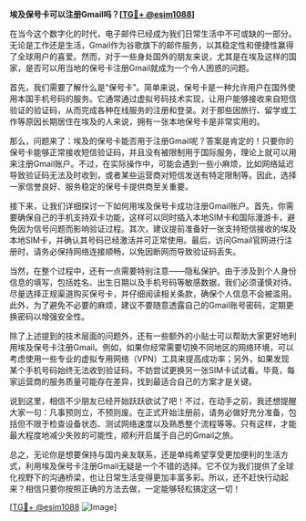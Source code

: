 **埃及保号卡可以注册Gmail吗？[[TG💪+ @esim1088](https://t.me/s/esim1088)]**

在当今这个数字化的时代，电子邮件已经成为我们日常生活中不可或缺的一部分。无论是工作还是生活，Gmail作为谷歌旗下的邮件服务，以其稳定性和便捷性赢得了全球用户的喜爱。然而，对于一些身处国外的朋友来说，尤其是在埃及这样的国家，是否可以用当地的保号卡注册Gmail就成为一个令人困惑的问题。

首先，我们需要了解什么是“保号卡”。简单来说，保号卡是一种允许用户在国外使用本国手机号码的服务。它通常通过虚拟号码技术实现，让用户能够接收来自短信验证的验证码，从而完成各种在线服务的注册和登录。对于那些因旅行、留学或工作等原因长期居住在埃及的人来说，拥有一张本地保号卡是非常实用的。

那么，问题来了：埃及的保号卡能否用于注册Gmail呢？答案是肯定的！只要你的保号卡能够正常接收短信验证码，并且没有被限制用于国际服务，理论上就可以用来注册Gmail账户。不过，在实际操作中，可能会遇到一些小麻烦，比如网络延迟导致验证码无法及时收到，或者某些运营商对短信发送有特定限制等。因此，选择一家信誉良好、服务稳定的保号卡提供商至关重要。

接下来，让我们详细探讨一下如何用埃及保号卡成功注册Gmail账户。首先，你需要确保自己的手机支持双卡功能，这样可以同时插入本地SIM卡和国际漫游卡，避免因为信号问题而影响验证过程。其次，建议提前准备好一张支持短信接收的埃及本地SIM卡，并确认其号码已经激活并可正常使用。最后，访问Gmail官网进行注册时，请务必保持网络连接顺畅，以免因断网而导致验证码丢失。

当然，在整个过程中，还有一点需要特别注意——隐私保护。由于涉及到个人身份信息的填写，包括姓名、出生日期以及手机号码等敏感数据，我们必须谨慎对待。尽量选择正规渠道购买保号卡，并仔细阅读相关条款，确保个人信息不会被滥用。此外，为了避免不必要的麻烦，建议不要随意透露自己的Gmail账号密码，定期更换密码以增强安全性。

除了上述提到的技术层面的问题外，还有一些额外的小贴士可以帮助大家更好地利用埃及保号卡注册Gmail。例如，如果你经常需要切换不同地区的网络环境，可以考虑使用一些专业的虚拟专用网络（VPN）工具来提高成功率；另外，如果发现某个手机号码始终无法收到验证码，不妨尝试更换另一张SIM卡试试看。毕竟，每家运营商的服务质量可能存在差异，找到最适合自己的方案才是关键。

说到这里，相信不少朋友已经开始跃跃欲试了吧！不过，在动手之前，我还想提醒大家一句：凡事预则立，不预则废。在正式开始注册前，请务必做好充分准备，包括但不限于检查设备状态、测试网络速度以及熟悉整个流程等等。只有这样，才能最大程度地减少失败的可能性，顺利开启属于自己的Gmail之旅。

总之，无论你是想要保持与国内亲友联系，还是单纯希望享受更加便利的生活方式，利用埃及保号卡注册Gmail无疑是一个不错的选择。它不仅为我们提供了全球化视野下的沟通桥梁，也让日常生活变得更加丰富多彩。所以，还不赶快行动起来？相信只要你按照正确的方法去做，一定能够轻松搞定这一切！

[[TG💪+ @esim1088](https://t.me/s/esim1088) ![Image](https://i.postimg.cc/4NQfJmqS/Snipaste-2025-05-13-00-14-12.png)]